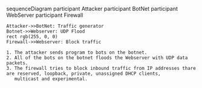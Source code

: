 sequenceDiagram
	participant Attacker
	participant BotNet
	participant WebServer
	participant Firewall
	
  	Attacker->>BotNet: Traffic generator
	Botnet->>Webserver: UDP Flood
 	rect rgb(255, 0, 0)
	Firewall->>Webserver: Block traffic
	
	1. The attacker sends program to bots on the botnet.
	2. All of the bots on the botnet floods the Webserver with UDP data packets.
	3. The firewall tries to block inbound traffic from IP addresses thare are reserved, loopback, private, unassigned DHCP clients,
	   multicast and experimental.
